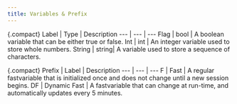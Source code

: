```yaml
---
title: Variables & Prefix
---
```

{.compact}
Label   | Type  | Description
---     | ---   | ---
Flag    | bool  | A boolean variable that can be either true or false.
Int     | int   | An integer variable used to store whole numbers.
String  | string| A variable used to store a sequence of characters.

{.compact}
Prefix | Label        | Description
---    | ---          | ---
F      | Fast         | A regular fastvariable that is initialized once and does not change until a new session begins.
DF     | Dynamic Fast | A fastvariable that can change at run-time, and automatically updates every 5 minutes.